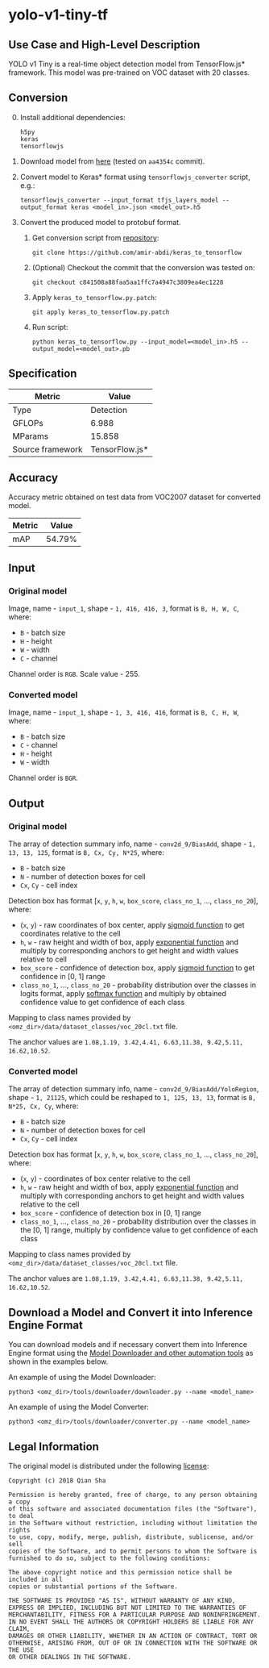 # yolo-v1-tiny-tf

## Use Case and High-Level Description

YOLO v1 Tiny is a real-time object detection model from TensorFlow.js\* framework. This model was pre-trained on VOC dataset with 20 classes.

## Conversion

0. Install additional dependencies:
    ```
    h5py
    keras
    tensorflowjs
    ```
1. Download model from [here](https://github.com/shaqian/tfjs-yolo-demo/tree/master/dist/model/v1tiny) (tested on `aa4354c` commit).
2. Convert model to Keras\* format using `tensorflowjs_converter` script, e.g.:
    ```
    tensorflowjs_converter --input_format tfjs_layers_model --output_format keras <model_in>.json <model_out>.h5
    ```
3. Convert the produced model to protobuf format.

    1. Get conversion script from [repository](https://github.com/amir-abdi/keras_to_tensorflow):
        ```buildoutcfg
        git clone https://github.com/amir-abdi/keras_to_tensorflow
        ```
    1. (Optional) Checkout the commit that the conversion was tested on:
        ```
        git checkout c841508a88faa5aa1ffc7a4947c3809ea4ec1228
        ```
    1. Apply `keras_to_tensorflow.py.patch`:
        ```
        git apply keras_to_tensorflow.py.patch
        ```
    1. Run script:
        ```
        python keras_to_tensorflow.py --input_model=<model_in>.h5 --output_model=<model_out>.pb
        ```

## Specification

| Metric            | Value           |
|-------------------|-----------------|
| Type              | Detection       |
| GFLOPs            | 6.988           |
| MParams           | 15.858          |
| Source framework  | TensorFlow.js\* |

## Accuracy

Accuracy metric obtained on test data from VOC2007 dataset for converted model.

| Metric | Value  |
| ------ | -------|
| mAP    | 54.79% |

## Input

### Original model

Image, name - `input_1`, shape - `1, 416, 416, 3`, format is `B, H, W, C`, where:

- `B` - batch size
- `H` - height
- `W` - width
- `C` - channel

Channel order is `RGB`.
Scale value - 255.

### Converted model

Image, name - `input_1`, shape - `1, 3, 416, 416`, format is `B, C, H, W`, where:

- `B` - batch size
- `C` - channel
- `H` - height
- `W` - width

Channel order is `BGR`.

## Output

### Original model

The array of detection summary info, name - `conv2d_9/BiasAdd`,  shape - `1, 13, 13, 125`, format is `B, Cx, Cy, N*25`, where:

- `B` - batch size
- `N` - number of detection boxes for cell
- `Cx`, `Cy` - cell index

Detection box has format [`x`, `y`, `h`, `w`, `box_score`, `class_no_1`, ..., `class_no_20`], where:

- (`x`, `y`) - raw coordinates of box center, apply [sigmoid function](https://en.wikipedia.org/wiki/Sigmoid_function) to get coordinates relative to the cell
- `h`, `w` - raw height and width of box, apply [exponential function](https://en.wikipedia.org/wiki/Exponential_function) and multiply by corresponding anchors to get height and width values relative to cell
- `box_score` - confidence of detection box, apply [sigmoid function](https://en.wikipedia.org/wiki/Sigmoid_function) to get confidence in [0, 1] range
- `class_no_1`, ..., `class_no_20` - probability distribution over the classes in logits format, apply [softmax function](https://en.wikipedia.org/wiki/Softmax_function) and multiply by obtained confidence value to get confidence of each class

Mapping to class names provided by `<omz_dir>/data/dataset_classes/voc_20cl.txt` file.

The anchor values are `1.08,1.19, 3.42,4.41, 6.63,11.38, 9.42,5.11, 16.62,10.52`.

### Converted model

The array of detection summary info, name - `conv2d_9/BiasAdd/YoloRegion`,  shape - `1, 21125`, which could be reshaped to `1, 125, 13, 13`, format is `B, N*25, Cx, Cy`, where:

- `B` - batch size
- `N` - number of detection boxes for cell
- `Cx`, `Cy` - cell index

Detection box has format [`x`, `y`, `h`, `w`, `box_score`, `class_no_1`, ..., `class_no_20`], where:

- (`x`, `y`) - coordinates of box center relative to the cell
- `h`, `w` - raw height and width of box, apply [exponential function](https://en.wikipedia.org/wiki/Exponential_function) and multiply with corresponding anchors to get height and width values relative to the cell
- `box_score` - confidence of detection box in [0, 1] range
- `class_no_1`, ..., `class_no_20` - probability distribution over the classes in the [0, 1] range, multiply by confidence value to get confidence of each class

Mapping to class names provided by `<omz_dir>/data/dataset_classes/voc_20cl.txt` file.

The anchor values are `1.08,1.19, 3.42,4.41, 6.63,11.38, 9.42,5.11, 16.62,10.52`.

## Download a Model and Convert it into Inference Engine Format

You can download models and if necessary convert them into Inference Engine format using the [Model Downloader and other automation tools](../../../tools/downloader/README.md) as shown in the examples below.

An example of using the Model Downloader:
```
python3 <omz_dir>/tools/downloader/downloader.py --name <model_name>
```

An example of using the Model Converter:
```
python3 <omz_dir>/tools/downloader/converter.py --name <model_name>
```

## Legal Information

The original model is distributed under the following
[license](https://raw.githubusercontent.com/shaqian/tfjs-yolo/master/LICENSE):

```
Copyright (c) 2018 Qian Sha

Permission is hereby granted, free of charge, to any person obtaining a copy
of this software and associated documentation files (the "Software"), to deal
in the Software without restriction, including without limitation the rights
to use, copy, modify, merge, publish, distribute, sublicense, and/or sell
copies of the Software, and to permit persons to whom the Software is
furnished to do so, subject to the following conditions:

The above copyright notice and this permission notice shall be included in all
copies or substantial portions of the Software.

THE SOFTWARE IS PROVIDED "AS IS", WITHOUT WARRANTY OF ANY KIND,
EXPRESS OR IMPLIED, INCLUDING BUT NOT LIMITED TO THE WARRANTIES OF
MERCHANTABILITY, FITNESS FOR A PARTICULAR PURPOSE AND NONINFRINGEMENT.
IN NO EVENT SHALL THE AUTHORS OR COPYRIGHT HOLDERS BE LIABLE FOR ANY CLAIM,
DAMAGES OR OTHER LIABILITY, WHETHER IN AN ACTION OF CONTRACT, TORT OR
OTHERWISE, ARISING FROM, OUT OF OR IN CONNECTION WITH THE SOFTWARE OR THE USE
OR OTHER DEALINGS IN THE SOFTWARE.
```
